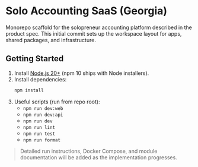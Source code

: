 ﻿# Solo Accounting SaaS (Georgia)

Monorepo scaffold for the solopreneur accounting platform described in the product spec. This initial commit sets up the workspace layout for apps, shared packages, and infrastructure.

## Getting Started

1. Install [Node.js 20+](https://nodejs.org/) (npm 10 ships with Node installers).
2. Install dependencies:
   ```bash
   npm install
   ```
3. Useful scripts (run from repo root):
   - `npm run dev:web`
   - `npm run dev:api`
   - `npm run dev`
   - `npm run lint`
   - `npm run test`
   - `npm run format`

> Detailed run instructions, Docker Compose, and module documentation will be added as the implementation progresses.
